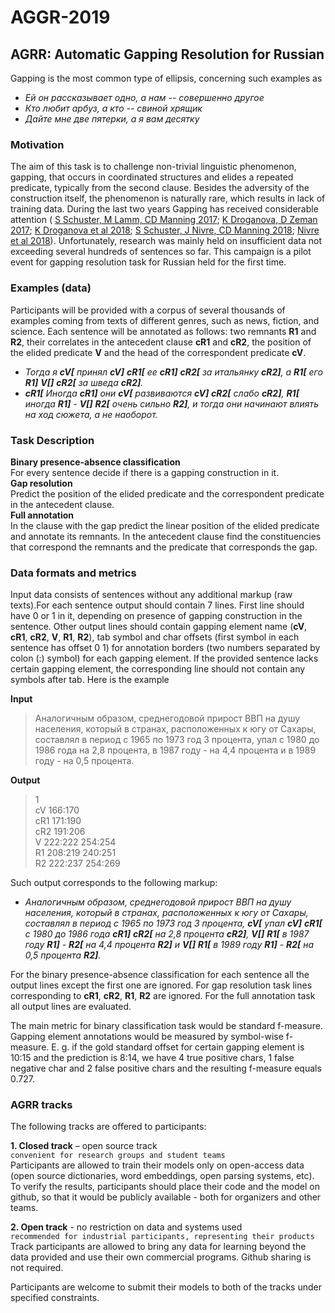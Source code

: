 # AGGR-2019
## AGRR: Automatic Gapping Resolution for Russian

Gapping is the most common type of ellipsis, concerning such examples as  
 - _Ей он рассказывает одно, а нам -- совершенно другое_  
 - _Кто любит арбуз, а кто -- свиной хрящик_  
 - _Дайте мне две пятерки, а я вам десятку_


### Motivation

The aim of this task is to challenge non-trivial linguistic phenomenon, gapping, that occurs in coordinated structures and elides a repeated predicate, typically from the second clause. Besides the adversity of the construction itself, the phenomenon is naturally rare, which results in lack of training data. During the last two years Gapping has received considerable attention  ( [S Schuster, M Lamm, CD Manning 2017](http://www.aclweb.org/anthology/W17-0416); [K Droganova, D Zeman  2017](http://www.aclweb.org/anthology/W17-0406); [K Droganova et al 2018](http://www.aclweb.org/anthology/W18-6006); [S Schuster, J Nivre, CD Manning 2018](https://arxiv.org/pdf/1804.06922.pdf); [Nivre et al 2018](http://www.aclweb.org/anthology/W18-6012)).
Unfortunately, research was mainly held on insufficient data not exceeding several hundreds of sentences so far. 
This campaign is a pilot event for gapping resolution task for Russian held for the first time.


### Examples (data)

Participants will be provided with a corpus of several thousands of examples coming from texts of different genres, such as news, fiction, and science. Each sentence will be annotated as follows: two remnants **R1** and **R2**, their correlates in the antecedent clause **cR1** and **cR2**, the position of the elided  predicate **V** and the head of the correspondent predicate **cV**.
 - _Тогда я  **cV[** принял **cV]**  **cR1[** ее **cR1]**  **cR2[** за итальянку **cR2]**, а  **R1[** его **R1]**   **V[]**  **cR2[** за шведа **cR2]**._
 - _**cR1[** Иногда **cR1]** они  **cV[** развиваются **cV]**  **cR2[** слабо **cR2]**,  **R1[** иногда **R1]** - **V[]**   **R2[** очень сильно **R2]**, и тогда они начинают влиять на ход сюжета, а не наоборот._
 

### Task Description

**Binary presence-absence classification**    
For every sentence decide if there is a gapping construction in it.  
**Gap resolution**  
Predict the position of the elided predicate and the correspondent predicate in the antecedent clause.  
**Full annotation**  
In the clause with the gap predict the linear position of the elided predicate and annotate its remnants. In the antecedent clause find the constituencies that correspond the remnants and the predicate that corresponds the gap.


### Data formats and metrics

Input data consists of sentences without any additional markup (raw texts).For each sentence output should contain 7 lines. First line should have 0 or 1 in it, depending on presence of gapping construction in the sentence.
Other output lines should contain gapping element name (**cV**, **cR1**, **cR2**, **V**, **R1**, **R2**), tab symbol and char offsets (first symbol in each sentence has offset 0 1) for annotation borders (two numbers separated by colon (:) symbol) for each gapping element. If the provided sentence lacks certain gapping element, the corresponding line should not contain any symbols after tab. Here is the example
 
**Input**  
>Аналогичным образом, среднегодовой прирост ВВП на душу населения, который в странах, расположенных к югу от Сахары, составлял в период с 1965 по 1973 год 3 процента, упал с 1980 до 1986 года на 2,8 процента, в 1987 году - на 4,4 процента и в 1989 году - на 0,5 процента.

**Output**  
>1  
cV  166:170  
cR1  171:190  
cR2  191:206  
V 222:222 254:254   
R1  208:219 240:251  
R2  222:237 254:269  

Such output corresponds to the following markup:

 - _Аналогичным образом, среднегодовой прирост ВВП на душу населения, который в странах, расположенных к югу от Сахары, составлял в период с 1965 по 1973 год 3 процента,  **cV[** упал **cV]**  **cR1[** с 1980 до 1986 года **cR1]**  **cR2[** на 2,8 процента **cR2]**,  **V[]** **R1[** в 1987 году **R1]** -  **R2[** на 4,4 процента **R2]** и  **V[]** **R1[** в 1989 году **R1]** -  **R2[** на 0,5 процента **R2]**._


For the binary presence-absence classification for each sentence all the output lines except the first one are ignored.
For gap resolution task lines corresponding to **cR1**, **cR2**, **R1**, **R2** are ignored.
For the full annotation task all output lines are evaluated.

The main metric for binary classification task would be standard f-measure.
Gapping element annotations would be measured by symbol-wise f-measure. E. g. if the gold standard offset for certain gapping element is 10:15 and the prediction is 8:14, we have 4 true positive chars, 1 false negative char and 2 false positive chars and the resulting f-measure equals 0.727.

### AGRR tracks

The following tracks are offered to participants:

**1. Closed track** – open source track  
`convenient for research groups and student teams`  
Participants are allowed to train their models only on open-access data (open source dictionaries, word embeddings, open parsing systems, etc). To verify the results, participants should place their code and the model on github, so that it would be publicly available - both for organizers and other teams.

**2. Open track** - no restriction on data and systems used  
`recommended for industrial participants, representing their products`  
Track participants are allowed to bring any data for learning beyond the data provided and use their own commercial programs. Github sharing is not required. 

Participants are welcome to submit their models to both of the tracks under specified constraints.
